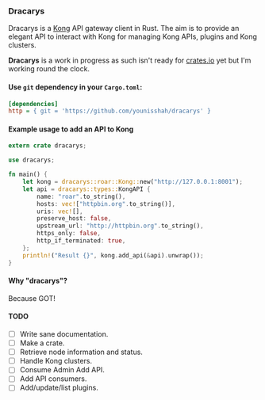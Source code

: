 ### Dracarys

Dracarys is a [Kong](https://getkong.org) API gateway client in Rust. The aim is to provide an elegant API to interact
with Kong for managing Kong APIs, plugins and Kong clusters.

**Dracarys** is a work in progress as such isn't ready for [crates.io](http://crates.io) yet but I'm working
round the clock.

#### Use `git` dependency in your `Cargo.toml`:

```ini
[dependencies]
http = { git = 'https://github.com/younisshah/dracarys' }
```


#### Example usage to add an API to Kong

```rust
extern crate dracarys;

use dracarys;

fn main() {
    let kong = dracarys::roar::Kong::new("http://127.0.0.1:8001");
    let api = dracarys::types::KongAPI {
        name: "roar".to_string(),
        hosts: vec!["httpbin.org".to_string()],
        uris: vec![],
        preserve_host: false,
        upstream_url: "http://httpbin.org".to_string(),
        https_only: false,
        http_if_terminated: true,
    };
    println!("Result {}", kong.add_api(&api).unwrap());
}
```

#### Why "dracarys"?

Because GOT!

#### TODO

- [ ] Write sane documentation.
- [ ] Make a crate.
- [ ] Retrieve node information and status.
- [ ] Handle Kong clusters.
- [ ] Consume Admin Add API.
- [ ] Add API consumers.
- [ ] Add/update/list plugins.
